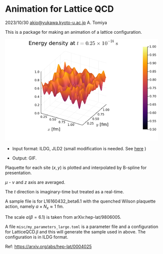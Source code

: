 # Animation for Lattice QCD

2023/10/30 akio@yukawa.kyoto-u.ac.jp A. Tomiya

This is a package for making an animation of a lattice configuration.

<img src="latticeQCD_animation.gif" width=500>

- Input format: ILDG, JLD2 (small modification is needed. See [here](https://github.com/akio-tomiya/Gaugefields.jl) )

- Output: GIF.

Plaquette for each site $(x,y)$ is plotted and interpolated by B-spline for presentation.

$\mu$ - $\nu$ and $z$ axis are averaged.

The $t$ direction is imaginary-time but treated as a real-time.



A sample file is for L16160432_beta6.1 with the quenched Wilson plaquette action, namely $a\times N_x \approx 1$ fm.

The scale $a(\beta=6.1)$ is taken from arXiv:hep-lat/9806005.



A file ``misc/my_parameters_large.toml`` is a parameter file and a configuration for LatticeQCD.jl and this will generate the sample used in above. The configuration is in ILDG format.

Ref: https://arxiv.org/abs/hep-lat/0004025 
